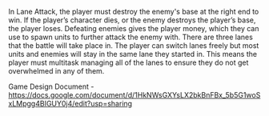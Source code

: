 In Lane Attack, the player must destroy the enemy's base at the right end  to win. If the player’s character dies, or the enemy destroys the player’s base, the player loses. Defeating enemies gives the player money, which they can use to spawn units to further attack the enemy with.
There are three lanes that the battle will take place in. The player can switch lanes freely but most units and enemies will stay in the same lane they started in. This means the player must multitask managing all of the lanes to ensure they do not get overwhelmed in any of them.

Game Design Document - https://docs.google.com/document/d/1HkNWsGXYsLX2bkBnFBx_5b5G1woSxLMpgg4BIGUY0j4/edit?usp=sharing
